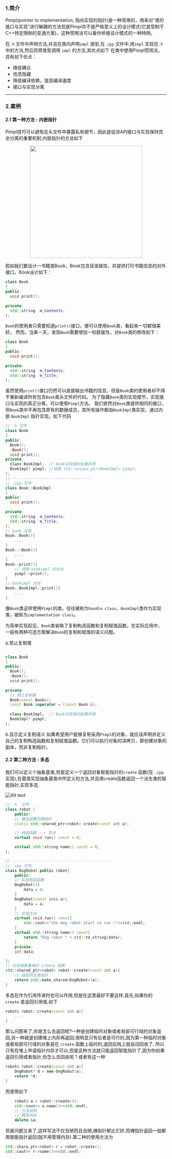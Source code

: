 ### 1.简介
Pimpl(pointer to implementation, 指向实现的指针)是一种常用的，用来对“类的接口与实现”进行解耦的方法但是Pimpl并不是严格意义上的设计模式(它是受制于C++特定限制的变通方案)，这种惯用法可以看作桥接设计模式的一种特例。




在`.h` 文件中声明方法,并且在类内声明`impl` 类型,在`.cpp` 文件中,用`impl` 实现在`.h` 中的方法,然后将原类型调用 `impl` 的方法,其优点如下
在类中使用Pimpl惯用法，具有如下优点：
* 降低耦合
* 信息隐藏
* 降低编译依赖，提高编译速度
* 接口与实现分离


---
### 2.案例
#### 2.1 第一种方法 - 内嵌指针
Pimpl技巧可以避免在头文件中暴露私有细节，因此是促进API接口与实现保持完全分离的重要机制,内嵌指针的方法如下
<center>
<img src="image/image.png" height=350>
</center>

假如我们要设计一书籍类Book，Book包含目录属性，并提供打印书籍信息的对外接口，Book设计如下：
```C++ 
class Book
{
public:
  void print();
 
private:
  std::string  m_Contents;
};
```

`Book`的使用者只需要知道`print()`接口，便可以使用`Book`类，看起来一切都很美好。 然而，当某一天，发现`Book`需要增加一标题属性，对`Book`类的修改如下：
```C++
class Book
{
public:
  void print();
 
private:
  std::string  m_Contents;
  std::string  m_Title;
};
```

虽然使用`print()`接口仍然可以直接输出书籍的信息，但是`Book`类的使用者却不得不重新编译所有包含`Book`类头文件的代码。 
为了隐藏`Book`类的实现细节，实现接口与实现的真正分离，可以使用`Pimpl`方法。 
我们依然对`Book`类提供相同的接口，但`Book`类中不再包含原有的数据成员，其所有操作都由`BookImpl`类实现，通过内嵌 `BookImpl` 指针实现。如下代码
```C++
// .h 文件
class Book
{
public:
  Book();
  ~Book();
  void print();
private:
  class BookImpl;  // Book实现类的前置声明
  BookImpl* pimpl; //或者 std::unique_ptr<BookImpl> pimpl;
};
// ----------------------------------
// .cpp 文件
class Book::BookImpl
{
public:
  void print();
 
private:
  std::string  m_Contents;
  std::string  m_Title;
};
// book 实现
Book::Book(){
    ....
}
Book::~Book(){
    ....
}
Book::print(){
    // 调用 bookimpl 的方法
    pimpl->print();
}
// bookimpl 实现
Book::BookImpl::print(){
    ....
}
```

像`Book`类这样使用`Pimpl`的类，往往被称为`handle class`，`BookImpl`类作为实现类，被称为`implementation class`。

为简单实现起见，`Book`类省略了复制构造函数和复制赋值函数。在实际应用中，一般有两种可选方案解决`Book`的复制和赋值的语义问题。

a.禁止复制类
```C++

class Book
{
public:
  Book();
  ~Book();
  void print();
 
private:
  // 禁止复制类
  Book(const Book&);
  const Book &operator = (const Book &);
 
  class BookImpl;  // Book实现类的前置声明
  BookImpl* pimpl;
};

```

b.显示定义复制语义 
如果希望用户能够复制采用`Pimpl`的对象，就应该声明并定义自己的复制构造函数和复制赋值函数。它们可以执行对象的深拷贝，即创建对象的副本，而非复制指针。

#### 2.2 第二种方法 - 多态
我们可以定义个抽象基类,但是定义一个返回对象智能指针的`create` 函数(在 `.cpp` 实现),在基类实现抽象基类中所定义的方法,并且用create函数返回一个派生类的智能指针,实现多态.

![Alt text](image/image-1.png)


```C++
// .h  文件
class robot {
    public:
    // 静态函数创建指针
    static std::shared_ptr<robot> create(const int a);

    // 纯虚函数 --> 方法
    virtual void run() const = 0;

    virtual std::string name() const = 0;
};

// --------------------------------------------
// .cpp 文件
class DogRobot:public robot{
    public:
    // 实现构造函数
    DogRobot(){
        data = 0;
    }
    DogRobot(const int& a){
        data = a;
    }
    // 实现方法
    virtual void run() const{ 
        std::cout<<"the dog robot start to run !"<<std::endl;
    }
    virtual std::string name() const{
        return "Dog robot " + std::to_string(data);
    }
    private:
    int data;

};
// 实现抽象基类的 create 函数
std::shared_ptr<robot> robot::create(const int a){
    // 返回派生类指针
    return std::make_shared<DogRobot>(a);
}
```

多态在作为引用传递时也可以作用,但是在这里最好不要这样,首先,如果你的 `create` 是返回引用值,如下
```C++
robot& robot::create(const int a){
    ...
}
```

那么问题来了,你是怎么去返回呢?一种是创建临时对象或者局部可行域的对象返回,另一种就是创建堆上内存再返回;很明显只有后者是可行的,因为第一种临时对象或者局部可行域的对象是在 `create` 函数上临时的,返回后栈上就自动回收了;
所以只有在堆上申请指针内存才可以,但是这种方法就只能返回智能指针了,因为你如果返回引用或者指针,你怎么去回收呢？或者有这一种
```C++
robot& robot::create(const int a){
    DogRobot* d = new DogRobot(a);
    return *d;
}
```

而使用如下
```C++
    robot& a = robot::create(5);
    std::cout<< a.name()<<std::endl;
    // 方法调用
    // 释放内存
    delete &a;
```

但是问题又来了,这样写法不仅丑陋而且丑陋,裸指针都比它好,而裸指针返回一般都用智能指针返回(就不用管理内存).第二种的使用方法为
```C++
std::share_ptr<robot> r = robot::create();
std::cout<< r->name()<<std::endl;
```
  
